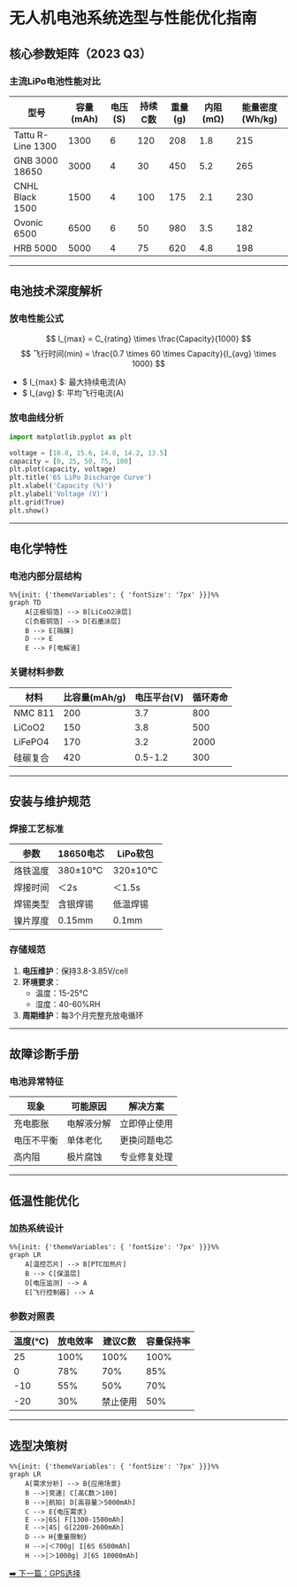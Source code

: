 # 无人机电池系统选型与性能优化指南

## 核心参数矩阵（2023 Q3）
### 主流LiPo电池性能对比
| 型号               | 容量(mAh) | 电压(S) | 持续C数 | 重量(g) | 内阻(mΩ) | 能量密度(Wh/kg) |
|--------------------|----------|--------|--------|--------|---------|----------------|
| Tattu R-Line 1300  | 1300     | 6      | 120    | 208    | 1.8     | 215            |
| GNB 3000 18650     | 3000     | 4      | 30     | 450    | 5.2     | 265            |
| CNHL Black 1500    | 1500     | 4      | 100    | 175    | 2.1     | 230            |
| Ovonic 6500        | 6500     | 6      | 50     | 980    | 3.5     | 182            |
| HRB 5000           | 5000     | 4      | 75     | 620    | 4.8     | 198            |

---

## 电池技术深度解析
### 放电性能公式
$$ I_{max} = C_{rating} \times \frac{Capacity}{1000} $$
$$ 飞行时间(min) = \frac{0.7 \times 60 \times Capacity}{I_{avg} \times 1000} $$
- $ I_{max} $: 最大持续电流(A)
- $ I_{avg} $: 平均飞行电流(A)

### 放电曲线分析
```python
import matplotlib.pyplot as plt

voltage = [16.8, 15.6, 14.8, 14.2, 13.5]
capacity = [0, 25, 50, 75, 100]
plt.plot(capacity, voltage)
plt.title('6S LiPo Discharge Curve')
plt.xlabel('Capacity (%)')
plt.ylabel('Voltage (V)')
plt.grid(True)
plt.show()
```

--- 
## 电化学特性
### 电池内部分层结构
```mermaid
%%{init: {'themeVariables': { 'fontSize': '7px' }}}%%
graph TD
    A[正极铝箔] --> B[LiCoO2涂层]
    C[负极铜箔] --> D[石墨涂层]
    B --> E[隔膜]
    D --> E
    E --> F[电解液]
```

### 关键材料参数
| 材料       | 比容量(mAh/g) | 电压平台(V) | 循环寿命 |  
|------------|---------------|-------------|----------|  
| NMC 811    | 200           | 3.7         | 800      |  
| LiCoO2     | 150           | 3.8         | 500      |  
| LiFePO4    | 170           | 3.2         | 2000     |  
| 硅碳复合    | 420           | 0.5-1.2     | 300      |  

--- 
## 安装与维护规范
### 焊接工艺标准
| 参数         | 18650电芯   | LiPo软包     |  
|--------------|-------------|---------------|  
| 烙铁温度     | 380±10℃     | 320±10℃      |  
| 焊接时间     | ＜2s        | ＜1.5s       |  
| 焊锡类型     | 含银焊锡    | 低温焊锡      |  
| 镍片厚度     | 0.15mm      | 0.1mm        |  

### 存储规范
1. **电压维护**​：保持3.8-3.85V/cell
2. **环境要求**​：
    - 温度：15-25℃
    - 湿度：40-60%RH
3. **周期维护**​：每3个月完整充放电循环

--- 
## 故障诊断手册
### 电池异常特征
| 现象       | 可能原因       | 解决方案         |  
|------------|----------------|------------------|  
| 充电膨胀   | 电解液分解     | 立即停止使用     |  
| 电压不平衡 | 单体老化       | 更换问题电芯     |  
| 高内阻     | 极片腐蚀       | 专业修复处理     |  

---    
## 低温性能优化
### 加热系统设计
```mermaid
%%{init: {'themeVariables': { 'fontSize': '7px' }}}%%
graph LR
    A[温控芯片] --> B[PTC加热片]
    B --> C[保温层]
    D[电压监测] --> A
    E[飞行控制器] --> A
```

### 参数对照表
| 温度(℃) | 放电效率 | 建议C数 | 容量保持率 |  
|---------|----------|---------|------------|  
| 25      | 100%     | 100%    | 100%       |  
| 0       | 78%      | 70%     | 85%        |  
| -10     | 55%      | 50%     | 70%        |  
| -20     | 30%      | 禁止使用 | 50%        |  

--- 

## 选型决策树
```mermaid
%%{init: {'themeVariables': { 'fontSize': '7px' }}}%%
graph LR
    A[需求分析] --> B{应用场景}
    B -->|竞速| C[高C数＞100]
    B -->|航拍| D[高容量＞5000mAh]
    C --> E{电压需求}
    E -->|6S| F[1300-1500mAh]
    E -->|4S| G[2200-2600mAh]
    D --> H{重量限制}
    H -->|＜700g| I[6S 6500mAh]
    H -->|＞1000g| J[6S 10000mAh]
```

[➡️ 下一篇：GPS选择](./gps.md)